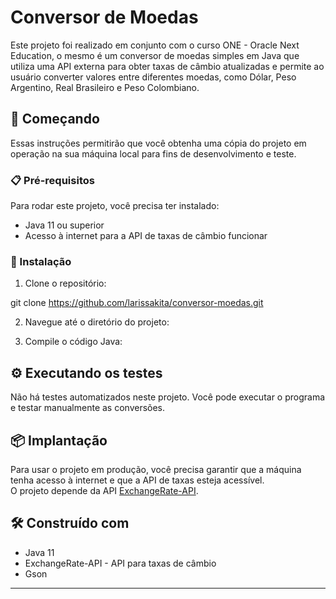# Conversor de Moedas

Este projeto foi realizado em conjunto com o curso ONE - Oracle Next Education, o mesmo é um conversor de moedas simples em Java que utiliza uma API externa para obter taxas de câmbio atualizadas e permite ao usuário converter valores entre diferentes moedas, como Dólar, Peso Argentino, Real Brasileiro e Peso Colombiano.

## 🚀 Começando

Essas instruções permitirão que você obtenha uma cópia do projeto em operação na sua máquina local para fins de desenvolvimento e teste.

### 📋 Pré-requisitos

Para rodar este projeto, você precisa ter instalado:

- Java 11 ou superior  
- Acesso à internet para a API de taxas de câmbio funcionar

### 🔧 Instalação

1. Clone o repositório:

git clone https://github.com/larissakita/conversor-moedas.git

2. Navegue até o diretório do projeto:

3. Compile o código Java:

## ⚙️ Executando os testes

Não há testes automatizados neste projeto. Você pode executar o programa e testar manualmente as conversões.

## 📦 Implantação

Para usar o projeto em produção, você precisa garantir que a máquina tenha acesso à internet e que a API de taxas esteja acessível.  
O projeto depende da API [ExchangeRate-API](https://www.exchangerate-api.com/).

## 🛠️ Construído com

- Java 11  
- ExchangeRate-API - API para taxas de câmbio  
- Gson

---





